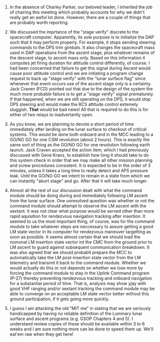﻿---
layout: tindallgram
date: Mar 4, 1968
from: PA/Chief, Apollo Data Priority Coordination
serial: 66-PA-T-48A
subject: Ascent Phase Mission Techniques meeting - February 27, 1968
---
1.  In the absence of Charley Parker, our beloved leader, I inherited
the job of chairing this meeting which probably accounts for why we
didn't really get an awful lot done. However, there are a couple of
things that are probably worth reporting.

2.  We discussed the imprtance of the "stage verify" discrete to the
spacecraft computer.  Apparently, its sole purpose is to initialize the
DAP such that it may perform properly.  For example, it stops sending
steering commands to the DPS trim gimbals.  It also changes the spacecraft
mass used in DAP operations from the ascent stage, plus whatever
remains of the descent stage, to ascent mass only.  Based on this
information it computes jet firing duration for attitude control
differently, of course.  I had been concerned that failure to get this
signal during Ascent would cause poor attitude control and we are
initiating a program change request to back up "stage verify" with the
"lunar surface flag" since whenever that event occurs use of the ascent
stage only is a certainty.  Jack Craven (FCD) pointed out that due to
the design of the system the much more probable failure is to get a
"stage verify" signal prematurely.  If that happened, when we are still
operating on the DPS, it would stop DPS steering and would make the RCS
attitude control extemely sluggish.  __That__ would be bad news!  All that
is required to do this is for either of two relays to inadvertantly
open.

3.  As you know, we are planning to devote a short period of time
immediately after landing on the lunar surface to checkout of critical
systems.  This would be done both onboard and in the MCC leading to a
GO/NO GO for one CSM revolution (about 2 hours).  This is exactly the
same sort of thing as the GO/NO GO for one revolution following earth
launch.  Jack Craven accepted the action item, which I had previously
discussed with Gene Kranz, to establish how long it should take to do
this system check in order that we may make all other mission planning
and screw procedures consistent.  It is expected to be in the order of
3 minutes, unless it takes a long time to really detect and APS pressure
leak.  Until the GO/NO GO we intent to remain in a state from which we
can instantly "abort stage" and go.  After that it will take much
longer.

4.  Almost all the rest of our discussion dealt with what the command
module should be doing during and immediately following LM ascent from
the lunar surface.  One unresolved question was whether or not the
command module should attempt to observe the LM ascent with the sextant.
It was not clear what purpose would be served other than more rapid
aquisition for rendezvous navigation tracking after insertion.  It
seemed to us the most important thing, of course, was for the command
module to take whatever steps are neccessary to assure getting a good
LM state vector in its computer for rendezvous maneuver targetting as
soon as possible.  It seems almost certain that we should load the
nomonal LM insertion state vector int the CMC from the ground prior to
LM ascent to guard against subsequent communication breakdown.  It
was also agreed that we should probablt prepare the MCC to automatically
take the LM post-insertion state vector from the LM telemetry and transmit
it back to the command module.  Whether we would actually do this
or not depends on whether we lose more by forcing the command module to
stay in the Uplink Command program (P-27) thereby preventing rendezvous
tracking and onboard navigation for a substantial period of time.  That
is, analysis may show yjay with good VHF ranging and/or sextant tracking
the command module may be able to converge on an acceptable LM state
vector better without this ground participation, if it gets going more
quickly.

5.  I guess I am attacking the old "MIT me" in stating that we are
seriously handicapped by having no reliable definition of the Luminary
lunar surface and ascent programs (e.g. GSOP Chapters 4 and 5).  I
understand review copies of these should be available within 3 to 6
weeks and I am sure nothing more can be done to speed them up.  We'll eat'em
raw when they get here!



